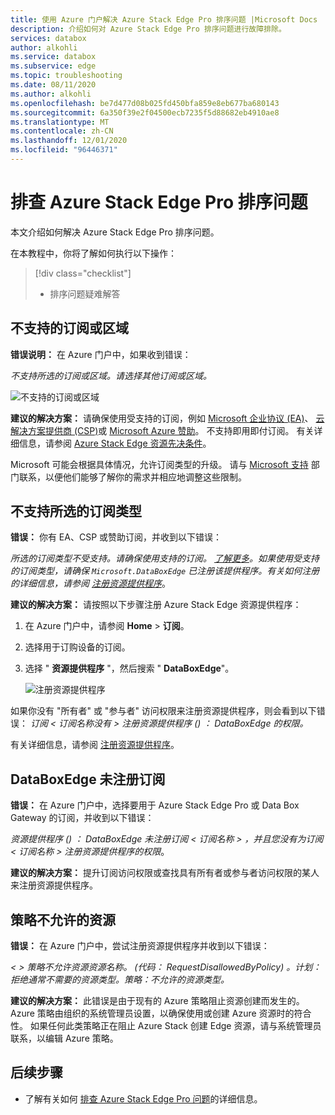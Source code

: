 ```yaml
---
title: 使用 Azure 门户解决 Azure Stack Edge Pro 排序问题 |Microsoft Docs
description: 介绍如何对 Azure Stack Edge Pro 排序问题进行故障排除。
services: databox
author: alkohli
ms.service: databox
ms.subservice: edge
ms.topic: troubleshooting
ms.date: 08/11/2020
ms.author: alkohli
ms.openlocfilehash: be7d477d08b025fd450bfa859e8eb677ba680143
ms.sourcegitcommit: 6a350f39e2f04500ecb7235f5d88682eb4910ae8
ms.translationtype: MT
ms.contentlocale: zh-CN
ms.lasthandoff: 12/01/2020
ms.locfileid: "96446371"
---
```

# <a name="troubleshoot-your-azure-stack-edge-pro-ordering-issues"></a>排查 Azure Stack Edge Pro 排序问题

本文介绍如何解决 Azure Stack Edge Pro 排序问题。

在本教程中，你将了解如何执行以下操作：

> [!div class="checklist"]
>
> * 排序问题疑难解答

## <a name="unsupported-subscription-or-region"></a>不支持的订阅或区域

**错误说明：** 在 Azure 门户中，如果收到错误：

*不支持所选的订阅或区域。请选择其他订阅或区域。*

![不支持的订阅或区域](media/azure-stack-edge-troubleshoot-ordering/azure-stack-edge-troubleshoot-ordering-01.png)

**建议的解决方案：**  请确保使用受支持的订阅，例如 [Microsoft 企业协议 (EA)](https://azure.microsoft.com/overview/sales-number/)、 [云解决方案提供商 (CSP)](/partner-center/azure-plan-lp)或 [Microsoft Azure 赞助](https://azure.microsoft.com/offers/ms-azr-0036p/)。 不支持即用即付订阅。 有关详细信息，请参阅 [Azure Stack Edge 资源先决条件](azure-stack-edge-deploy-prep.md#prerequisites)。

Microsoft 可能会根据具体情况，允许订阅类型的升级。 请与 [Microsoft 支持](https://azure.microsoft.com/support/options/) 部门联系，以便他们能够了解你的需求并相应地调整这些限制。

## <a name="selected-subscription-type-not-supported"></a>不支持所选的订阅类型

**错误：** 你有 EA、CSP 或赞助订阅，并收到以下错误：

*所选的订阅类型不受支持。请确保使用支持的订阅。 [了解更多](azure-stack-edge-deploy-prep.md#prerequisites)。如果使用受支持的订阅类型，请确保 `Microsoft.DataBoxEdge` 已注册该提供程序。有关如何注册的详细信息，请参阅 [注册资源提供程序](azure-stack-edge-manage-access-power-connectivity-mode.md#register-resource-providers)*。

**建议的解决方案：** 请按照以下步骤注册 Azure Stack Edge 资源提供程序：

1. 在 Azure 门户中，请参阅 **Home**  >  **订阅**。

2. 选择用于订购设备的订阅。

3. 选择 " **资源提供程序** "，然后搜索 " **DataBoxEdge**"。

    ![注册资源提供程序](media/azure-stack-edge-troubleshoot-ordering/azure-stack-edge-troubleshoot-ordering-02.png)

如果你没有 "所有者" 或 "参与者" 访问权限来注册资源提供程序，则会看到以下错误： *订阅 &lt; 订阅名称没有 &gt; 注册资源提供程序 () ： DataBoxEdge 的权限。*

有关详细信息，请参阅 [注册资源提供程序](azure-stack-edge-manage-access-power-connectivity-mode.md#register-resource-providers)。

## <a name="microsoftdataboxedge-not-registered-for-subscription"></a>DataBoxEdge 未注册订阅

**错误：** 在 Azure 门户中，选择要用于 Azure Stack Edge Pro 或 Data Box Gateway 的订阅，并收到以下错误：

*资源提供程序 () ： DataBoxEdge 未注册订阅 &lt; 订阅名称 &gt; ，并且您没有为订阅 &lt; 订阅名称 &gt; 注册资源提供程序的权限*。

**建议的解决方案：** 提升订阅访问权限或查找具有所有者或参与者访问权限的某人来注册资源提供程序。

## <a name="resource-disallowed-by-policy"></a>策略不允许的资源

**错误：** 在 Azure 门户中，尝试注册资源提供程序并收到以下错误：

*&lt; &gt; 策略不允许资源资源名称。 (代码： RequestDisallowedByPolicy) 。计划：拒绝通常不需要的资源类型。策略：不允许的资源类型。*

**建议的解决方案：** 此错误是由于现有的 Azure 策略阻止资源创建而发生的。 Azure 策略由组织的系统管理员设置，以确保使用或创建 Azure 资源时的符合性。 如果任何此类策略正在阻止 Azure Stack 创建 Edge 资源，请与系统管理员联系，以编辑 Azure 策略。

## <a name="next-steps"></a>后续步骤

* 了解有关如何 [排查 Azure Stack Edge Pro 问题](azure-stack-edge-troubleshoot.md)的详细信息。